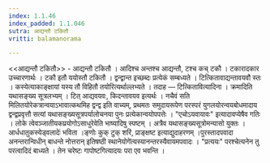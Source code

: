 ```yaml
---
index: 1.1.46
index_padded: 1.1.046
sutra: आद्यन्तौ टकितौ
vritti: balamanorama

---
```

<<आद्यन्तौ टकितौ>> - आद्यन्तौ टकितौ । आदिश्च अन्तश्च आद्यन्तौ, टश्च कच् टकौ । टकारादकार उच्चारणार्थः । टकौ इतौ ययोस्तौ टकितौ । द्वन्द्वान्त इच्छब्दः प्रत्येकं सम्बध्यते । टित्कितावाद्यन्तावयवौ स्तः । कस्येत्याकाङ्क्षायां यस्य तौ विहितौ तयोरित्यर्थाल्लभ्यते । तदाह — टित्कितावित्यादिना । क्रमादिति यथासङ्ख्य सूत्रलभ्यम् । टित् आद्यवयवः, किदन्तावयव इत्यर्थः । नचैवं सति मिलितयोरेकत्रान्वयाऽभावात्कथमिह द्वन्द्व इति वाच्यम्, प्रथमतः समुदायरूपेण परस्परं युगलयोरन्वयबोधमादाय द्वन्द्वप्रवृत्तौ सत्यां यथासङ्ख्यसूत्रपर्यालोचनया पुनः प्रत्येकान्वयोपपत्तेः । "एचोऽयवायावः" इत्यादावप्येषैव गतिः । लोके त्वेवञ्जातीयकप्रयोगोऽसाधुरेवेति भाष्यादिषु स्पष्टम् । अत्रैव यथासङ्ख्यसूत्रोमन्यासो युक्तः ।आर्धधातुकस्येड्वलादेः॑ भविता ।ङ्णोः कुक् टुक् शरि॑, प्राङ्क्षष्ट इत्याद्युदाहरणम् ।पुरस्तादपवादा अनन्तरान्विधीन् बाधन्ते नोत्तरान् इतिषष्ठी स्थानेयोगे॑त्यस्यानन्तरस्यैवायमपवादः । "प्रत्ययः" परश्चेत्यनेन तु परत्वादिदं बाध्यते । तेन चरेष्टः गापोष्टगित्यादयः परा एव भवन्ति । 